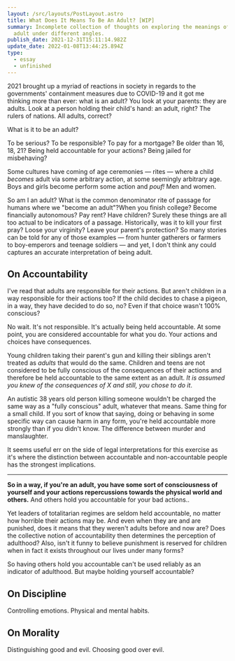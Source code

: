 ```yaml
---
layout: /src/layouts/PostLayout.astro
title: What Does It Means To Be An Adult? [WIP]
summary: Incomplete collection of thoughts on exploring the meanings of being
  adult under different angles.
publish_date: 2021-12-31T15:11:14.982Z
update_date: 2022-01-08T13:44:25.894Z
type:
  - essay
  - unfinished
---
```


2021 brought up a myriad of reactions in society in regards to the governments' containment measures due to COVID-19 and it got me thinking more than ever: what is an adult? You look at your parents: they are adults. Look at a person holding their child's hand: an adult, right? The rulers of nations. All adults, correct?

What is it to be an adult?

To be serious? To be responsible? To pay for a mortgage? Be older than 16, 18, 21? Being held accountable for your actions? Being jailed for misbehaving?

Some cultures have coming of age ceremonies — rites — where a child _becomes_ adult via some arbitrary action, at some seemingly arbitrary age. Boys and girls become perform some action and _pouf!_ Men and women.

So am I an adult? What is the common denominator rite of passage for humans where we "become an adult"?When you finish college? Become financially autonomous? Pay rent? Have children? Surely these things are all too actual to be indicators of a passage. Historically, was it to kill your first pray? Loose your virginity? Leave your parent's protection? So many stories can be told for any of those examples — from hunter gatherers or farmers to boy-emperors and teenage soldiers — and yet, I don't think any could captures an accurate interpretation of being adult.

## On Accountability

I've read that adults are responsible for their actions. But aren't children in a way responsible for their actions too? If the child decides to chase a pigeon, in a way, they have decided to do so, no? Even if that choice wasn't 100% conscious?

No wait. It's not responsible. It's actually being held accountable. At some point, you are considered accountable for what you do. Your actions and choices have consequences.

Young children taking their parent's gun and killing their siblings aren't treated as _adults_ that would do the same. Children and teens are not considered to be fully conscious of the consequences of their actions and therefore be held accountable to the same extent as an adult. _It is assumed you knew of the consequences of X and still, you chose to do it_.

An autistic 38 years old person killing someone wouldn't be charged the same way as a "fully conscious" adult, whatever that means. Same thing for a small child. If you sort of know that saying, doing or behaving in some specific way can cause harm in any form, you're held accountable more strongly than if you didn't know. The difference between murder and manslaughter.

It seems useful err on the side of legal interpretations for this exercise as it's where the distinction between accountable and non-accountable people has the strongest implications.

<hr>

**So in a way, if you're an adult, you have some sort of consciousness of yourself and your actions repercussions towards the physical world and others.** And others hold you accountable for your bad actions..

Yet leaders of totalitarian regimes are seldom held accountable, no matter how horrible their actions may be. And even when they are and are punished, does it means that they weren't adults before and now are? Does the collective notion of accountability then determines the perception of adulthood? Also, isn't it funny to believe punishment is reserved for children when in fact it exists throughout our lives under many forms?

So having others hold you accountable can't be used reliably as an indicator of adulthood. But maybe holding yourself accountable?

## On Discipline

Controlling emotions. Physical and mental habits.

## On Morality

Distinguishing good and evil. Choosing good over evil.
